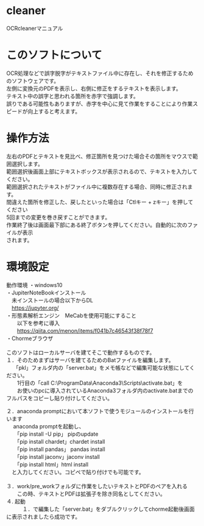 # cleaner
OCRcleanerマニュアル<br>
# このソフトについて
OCR処理などで誤字脱字がテキストファイル中に存在し、それを修正するためのソフトウェアです。<br>
左側に変換元のPDFを表示し、右側に修正をするテキストを表示します。<br>
テキスト中の誤字と思われる箇所を赤字で強調します。<br>
誤りである可能性もありますが、赤字を中心に見て作業をすることにより作業スピードが向上すると考えます。<br>
# 操作方法
左右のPDFとテキストを見比べ、修正箇所を見つけた場合その箇所をマウスで範囲選択します。<br>
範囲選択後画面上部にテキストボックスが表示されるので、テキストを入力してください。<br>
範囲選択されたテキストがファイル中に複数存在する場合、同時に修正されます。<br>
間違えた箇所を修正した、戻したといった場合は「Ctlキー + zキー」を押してください<br>
5回までの変更を巻き戻すことができます。<br>
作業終了後は画面最下部にある終了ボタンを押してください。自動的に次のファイルが表示<br>されます。<br>

# 環境設定
動作環境
・windows10<br>
・JupiterNoteBookインストール<br>
　未インストールの場合以下からDL<br>
　https://jupyter.org/<br>
・形態素解析エンジン　MeCabを使用可能にすること<br>
　　以下を参考に導入<br>
　　https://qiita.com/menon/items/f041b7c46543f38f78f7<br>
・Chormeブラウザ<br>
<br>
 このソフトはローカルサーバを建てそこで動作するものです。<br>
 １．そのためまずはサーバを建てるためのBatファイルを編集します。<br>
 　 「pkl」フォルダ内の「server.bat」をメモ帳などで編集可能な状態にしてください。<br>
 　　1行目の「call C:\\ProgramData\\Anaconda3\\Scripts\\activate.bat」を<br>
 　　お使いのpcに導入されているAnaconda3フォルダ内のactivate.batまでのフルパスをコピーし貼り付けしてください。<br>
   
 ２．anaconda promptにおいて本ソフトで使うモジュールのインストールを行います<br>
 　  anaconda promptを起動し、<br>
　　「pip install -U pip」 pipのupdate<br>
　　「pip install chardet」chardet install<br>
　　「pip install pandas」 pandas install<br>
　　「pip install jaconv」jaconv install<br>
　　「pip install html」html install<br>
  　と入力してください。コピペで貼り付けでも可能です。<br>
     <br>
  ３．work/pre_workフォルダに作業をしたいテキストとPDFのペアを入れる<br>
  　　この時、テキストとPDFは拡張子を除き同名としてください。<br>
  ４. 起動<br>
　　　１．で編集した「server.bat」をダブルクリックしてchorme起動後画面に表示されましたら成功です。<br>
 

